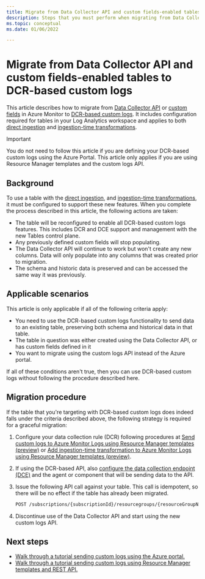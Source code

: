 ```yaml
---
title: Migrate from Data Collector API and custom fields-enabled tables to DCR-based custom logs
description: Steps that you must perform when migrating from Data Collector API and custom fields-enabled tables to DCR-based custom logs.
ms.topic: conceptual
ms.date: 01/06/2022

---
```


# Migrate from Data Collector API and custom fields-enabled tables to DCR-based custom logs
This article describes how to migrate from [Data Collector API](data-collector-api.md) or [custom fields](custom-fields.md) in Azure Monitor to [DCR-based custom logs](data-ingestion-api-overview.md). It includes configuration required for tables in your Log Analytics workspace and applies to both [direct ingestion](data-ingestion-api-overview.md) and [ingestion-time transformations](ingestion-time-transformations.md).

> [!IMPORTANT]
> You do not need to follow this article if you are defining your DCR-based custom logs using the Azure Portal. This article only applies if you are using Resource Manager templates and the custom logs API.

## Background
To use a table with the [direct ingestion](data-ingestion-api-overview.md), and [ingestion-time transformations](ingestion-time-transformations.md), it must be configured to support these new features. When you complete the process described in this article, the following actions are taken:

- The table will be reconfigured to enable all DCR-based custom logs features. This includes DCR and DCE support and management with the new Tables control plane.
- Any previously defined custom fields will stop populating.
- The Data Collector API will continue to work but won't create any new columns. Data will only populate into any columns that was created prior to migration.
- The schema and historic data is preserved and can be accessed the same way it was previously.

## Applicable scenarios
This article is only applicable if all of the following criteria apply:  

- You need to use the DCR-based custom logs functionality to send data to an existing table, preserving both schema and historical data in that table.
- The table in question was either created using the Data Collector API, or has custom fields defined in it  
- You want to migrate using the custom logs API instead of the Azure portal.

If all of these conditions aren't true, then you can use DCR-based custom logs without following the procedure described here.

## Migration procedure
If the table that you're targeting with DCR-based custom logs does indeed falls under the criteria described above, the following strategy is required for a graceful migration:

1. Configure your data collection rule (DCR) following procedures at [Send custom logs to Azure Monitor Logs using Resource Manager templates (preview)](tutorial-custom-logs-api.md) or [Add ingestion-time transformation to Azure Monitor Logs using Resource Manager templates (preview)](tutorial-ingestion-time-transformations-api.md).

1. If using the DCR-based API, also [configure the data collection endpoint (DCE)](tutorial-custom-logs-api.md#create-data-collection-endpoint) and the agent or component that will be sending data to the API.

1. Issue the following API call against your table. This call is idempotent, so there will be no effect if the table has already been migrated. 

    ```rest
    POST /subscriptions/{subscriptionId}/resourcegroups/{resourceGroupName}/providers/microsoft.operationalinsights/workspaces/{workspaceName}/tables/{tableName}/migrate?api-version=2021-03-01-privatepreview
    ```

1. Discontinue use of the Data Collector API and start using the new custom logs API.

## Next steps

- [Walk through a tutorial sending custom logs using the Azure portal.](tutorial-custom-logs.md)
- [Walk through a tutorial sending custom logs using Resource Manager templates and REST API.](tutorial-custom-logs-api.md)